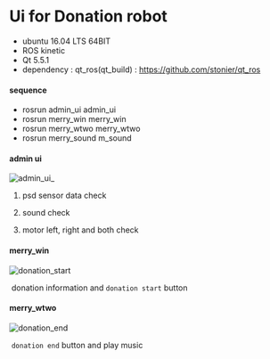 # Ui for Donation robot

* ubuntu 16.04 LTS 64BIT
* ROS kinetic
* Qt 5.5.1
* dependency : qt_ros(qt_build) : https://github.com/stonier/qt_ros

#### sequence

- rosrun admin_ui admin_ui
- rosrun merry_win merry_win
- rosrun merry_wtwo merry_wtwo
- rosrun merry_sound m_sound

#### admin ui 
![admin_ui_](https://user-images.githubusercontent.com/34788458/72436295-72b83480-37e3-11ea-9709-b4ad2c1731ac.png)

1. psd sensor data check

2. sound check
3. motor left, right and both check

#### merry_win
![donation_start](https://user-images.githubusercontent.com/34788458/72436297-72b83480-37e3-11ea-8784-cc141745ba1f.png)


​	donation information and ```donation start``` button 

#### merry_wtwo
![donation_end](https://user-images.githubusercontent.com/34788458/72436296-72b83480-37e3-11ea-8dac-a930ef285e17.png)

​	```donation end``` button and play music 



